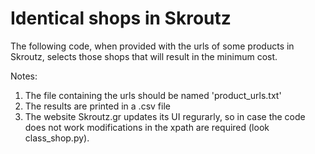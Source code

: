 # Identical shops in Skroutz 

The following code, when provided with the urls of some products in Skroutz, selects those shops that will result in 
the minimum cost. 

Notes:
1) The file containing the urls should be named 'product_urls.txt'
2) The results are printed in a .csv file
3) The website Skroutz.gr updates its UI regurarly, so in case the code does not work modifications in the xpath are 
required (look class_shop.py). 

